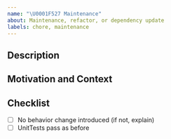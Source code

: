 ```yaml
---
name: "\U0001F527 Maintenance"
about: Maintenance, refactor, or dependency update
labels: chore, maintenance
---
```


## Description

<!-- Describe the maintenance or chore performed (e.g., refactoring, dependency update). -->

## Motivation and Context

<!-- Why is this maintenance needed? -->

## Checklist

- [ ] No behavior change introduced (if not, explain)
- [ ] UnitTests pass as before
